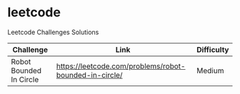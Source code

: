 # leetcode
Leetcode Challenges Solutions

|Challenge|Link|Difficulty|
|---------|----|----------|
|Robot Bounded In Circle|https://leetcode.com/problems/robot-bounded-in-circle/|Medium|
